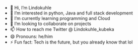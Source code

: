 - 👋 Hi, I’m Lindokuhle
- 👀 I’m interested in python, Java and full stack development 
- 🌱 I’m currently learning programming and Cloud
- 💞️ I’m looking to collaborate on projects 
- 📫 How to reach me Twitter @ Lindokuhle_kubeka
- 😄 Pronouns: he/him
- ⚡ Fun fact: Tech is the future, but you already know that lol

<!---
WNDRBROO/WNDRBROO is a ✨ special ✨ repository because its `README.md` (this file) appears on your GitHub profile.
You can click the Preview link to take a look at your changes.
--->

